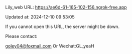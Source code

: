 Lily_web URL: https://ae6d-61-165-102-156.ngrok-free.app

Updated at: 2024-12-10 09:53:05

If you cannot open this URL, the server might be down.

Please contact: 

goley04@foxmail.com Or Wechat:GL_yeaH